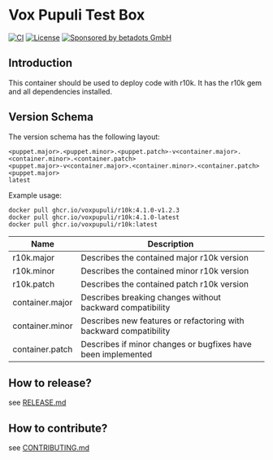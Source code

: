 # Vox Pupuli Test Box

[![CI](https://github.com/voxpupuli/container-r10k/actions/workflows/ci.yaml/badge.svg)](https://github.com/voxpupuli/container-r10k/actions/workflows/ci.yaml)
[![License](https://img.shields.io/github/license/voxpupuli/container-r10k.svg)](https://github.com/voxpupuli/container-r10k/blob/main/LICENSE)
[![Sponsored by betadots GmbH](https://img.shields.io/badge/Sponsored%20by-betadots%20GmbH-blue.svg)](https://www.betadots.de)

## Introduction

This container should be used to deploy code with r10k. It has the r10k gem and all dependencies installed.

## Version Schema

The version schema has the following layout:

```text
<puppet.major>.<puppet.minor>.<puppet.patch>-v<container.major>.<container.minor>.<container.patch>
<puppet.major>-v<container.major>.<container.minor>.<container.patch>
<puppet.major>
latest
```

Example usage:

```shell
docker pull ghcr.io/voxpupuli/r10k:4.1.0-v1.2.3
docker pull ghcr.io/voxpupuli/r10k:4.1.0-latest
docker pull ghcr.io/voxpupuli/r10k:latest
```

| Name | Description |
| --- | --- |
| r10k.major    | Describes the contained major r10k version |
| r10k.minor    | Describes the contained minor r10k version |
| r10k.patch    | Describes the contained patch r10k version |
| container.major | Describes breaking changes without backward compatibility |
| container.minor | Describes new features or refactoring with backward compatibility |
| container.patch | Describes if minor changes or bugfixes have been implemented |

## How to release?

see [RELEASE.md](RELEASE.md)

## How to contribute?

see [CONTRIBUTING.md](CONTRIBUTING.md)
